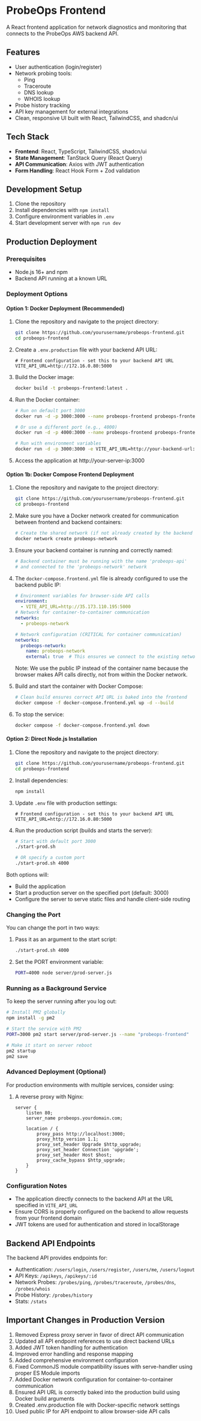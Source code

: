# ProbeOps Frontend

A React frontend application for network diagnostics and monitoring that connects to the ProbeOps AWS backend API.

## Features

- User authentication (login/register)
- Network probing tools:
  - Ping
  - Traceroute
  - DNS lookup
  - WHOIS lookup
- Probe history tracking
- API key management for external integrations
- Clean, responsive UI built with React, TailwindCSS, and shadcn/ui

## Tech Stack

- **Frontend**: React, TypeScript, TailwindCSS, shadcn/ui
- **State Management**: TanStack Query (React Query)
- **API Communication**: Axios with JWT authentication
- **Form Handling**: React Hook Form + Zod validation

## Development Setup

1. Clone the repository
2. Install dependencies with `npm install`
3. Configure environment variables in `.env` 
4. Start development server with `npm run dev`

## Production Deployment

### Prerequisites

- Node.js 16+ and npm
- Backend API running at a known URL

### Deployment Options

#### Option 1: Docker Deployment (Recommended)

1. Clone the repository and navigate to the project directory:
   ```bash
   git clone https://github.com/yourusername/probeops-frontend.git
   cd probeops-frontend
   ```

2. Create a `.env.production` file with your backend API URL:
   ```
   # Frontend configuration - set this to your backend API URL
   VITE_API_URL=http://172.16.0.80:5000
   ```

3. Build the Docker image:
   ```bash
   docker build -t probeops-frontend:latest .
   ```

4. Run the Docker container:
   ```bash
   # Run on default port 3000
   docker run -d -p 3000:3000 --name probeops-frontend probeops-frontend:latest
   
   # Or use a different port (e.g., 4000)
   docker run -d -p 4000:3000 --name probeops-frontend probeops-frontend:latest
   
   # Run with environment variables
   docker run -d -p 3000:3000 -e VITE_API_URL=http://your-backend-url:5000 --name probeops-frontend probeops-frontend:latest
   ```

5. Access the application at http://your-server-ip:3000

#### Option 1b: Docker Compose Frontend Deployment

1. Clone the repository and navigate to the project directory:
   ```bash
   git clone https://github.com/yourusername/probeops-frontend.git
   cd probeops-frontend
   ```

2. Make sure you have a Docker network created for communication between frontend and backend containers:
   ```bash
   # Create the shared network (if not already created by the backend container)
   docker network create probeops-network
   ```

3. Ensure your backend container is running and correctly named:
   ```bash
   # Backend container must be running with the name 'probeops-api'
   # and connected to the 'probeops-network' network
   ```

4. The `docker-compose.frontend.yml` file is already configured to use the backend public IP:
   ```yaml
   # Environment variables for browser-side API calls
   environment:
     - VITE_API_URL=http://35.173.110.195:5000
   # Network for container-to-container communication  
   networks:
     - probeops-network
   
   # Network configuration (CRITICAL for container communication)
   networks:
     probeops-network:
       name: probeops-network
       external: true  # This ensures we connect to the existing network
   ```
   
   Note: We use the public IP instead of the container name because the browser makes API calls directly, not from within the Docker network.

5. Build and start the container with Docker Compose:
   ```bash
   # Clean build ensures correct API URL is baked into the frontend
   docker compose -f docker-compose.frontend.yml up -d --build
   ```

6. To stop the service:
   ```bash
   docker compose -f docker-compose.frontend.yml down
   ```

#### Option 2: Direct Node.js Installation

1. Clone the repository and navigate to the project directory:
   ```bash
   git clone https://github.com/yourusername/probeops-frontend.git
   cd probeops-frontend
   ```

2. Install dependencies:
   ```bash
   npm install
   ```

3. Update `.env` file with production settings:
   ```
   # Frontend configuration - set this to your backend API URL
   VITE_API_URL=http://172.16.0.80:5000
   ```

4. Run the production script (builds and starts the server):
   ```bash
   # Start with default port 3000
   ./start-prod.sh
   
   # OR specify a custom port
   ./start-prod.sh 4000
   ```

Both options will:
- Build the application
- Start a production server on the specified port (default: 3000)
- Configure the server to serve static files and handle client-side routing

### Changing the Port

You can change the port in two ways:

1. Pass it as an argument to the start script:
   ```bash
   ./start-prod.sh 4000
   ```

2. Set the PORT environment variable:
   ```bash
   PORT=4000 node server/prod-server.js
   ```

### Running as a Background Service

To keep the server running after you log out:

```bash
# Install PM2 globally
npm install -g pm2

# Start the service with PM2
PORT=3000 pm2 start server/prod-server.js --name "probeops-frontend"

# Make it start on server reboot
pm2 startup
pm2 save
```

### Advanced Deployment (Optional)

For production environments with multiple services, consider using:

1. A reverse proxy with Nginx:
   ```nginx
   server {
       listen 80;
       server_name probeops.yourdomain.com;

       location / {
           proxy_pass http://localhost:3000;
           proxy_http_version 1.1;
           proxy_set_header Upgrade $http_upgrade;
           proxy_set_header Connection 'upgrade';
           proxy_set_header Host $host;
           proxy_cache_bypass $http_upgrade;
       }
   }
   ```

### Configuration Notes

- The application directly connects to the backend API at the URL specified in `VITE_API_URL`
- Ensure CORS is properly configured on the backend to allow requests from your frontend domain
- JWT tokens are used for authentication and stored in localStorage

## Backend API Endpoints

The backend API provides endpoints for:

- Authentication: `/users/login`, `/users/register`, `/users/me`, `/users/logout`
- API Keys: `/apikeys`, `/apikeys/:id`
- Network Probes: `/probes/ping`, `/probes/traceroute`, `/probes/dns`, `/probes/whois`
- Probe History: `/probes/history`
- Stats: `/stats`

## Important Changes in Production Version

1. Removed Express proxy server in favor of direct API communication
2. Updated all API endpoint references to use direct backend URLs
3. Added JWT token handling for authentication
4. Improved error handling and response mapping
5. Added comprehensive environment configuration
6. Fixed CommonJS module compatibility issues with serve-handler using proper ES Module imports
7. Added Docker network configuration for container-to-container communication
8. Ensured API URL is correctly baked into the production build using Docker build arguments
9. Created .env.production file with Docker-specific network settings
10. Used public IP for API endpoint to allow browser-side API calls